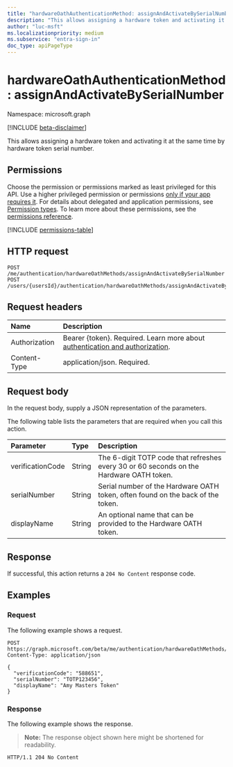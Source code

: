 ```yaml
---
title: "hardwareOathAuthenticationMethod: assignAndActivateBySerialNumber"
description: "This allows assigning a hardware token and activating it at the same time by hardware token serial number."
author: "luc-msft"
ms.localizationpriority: medium
ms.subservice: "entra-sign-in"
doc_type: apiPageType
---
```


# hardwareOathAuthenticationMethod: assignAndActivateBySerialNumber

Namespace: microsoft.graph

[!INCLUDE [beta-disclaimer](../../includes/beta-disclaimer.md)]

This allows assigning a hardware token and activating it at the same time by hardware token serial number.

## Permissions

Choose the permission or permissions marked as least privileged for this API. Use a higher privileged permission or permissions [only if your app requires it](/graph/permissions-overview#best-practices-for-using-microsoft-graph-permissions). For details about delegated and application permissions, see [Permission types](/graph/permissions-overview#permission-types). To learn more about these permissions, see the [permissions reference](/graph/permissions-reference).

<!-- {
  "blockType": "permissions",
  "name": "hardwareoathauthenticationmethod-assignandactivatebyserialnumber-permissions"
}
-->
[!INCLUDE [permissions-table](../includes/permissions/hardwareoathauthenticationmethod-assignandactivatebyserialnumber-permissions.md)]

## HTTP request

<!-- {
  "blockType": "ignored"
}
-->
``` http
POST /me/authentication/hardwareOathMethods/assignAndActivateBySerialNumber
POST /users/{usersId}/authentication/hardwareOathMethods/assignAndActivateBySerialNumber
```

## Request headers

|Name|Description|
|:---|:---|
|Authorization|Bearer {token}. Required. Learn more about [authentication and authorization](/graph/auth/auth-concepts).|
|Content-Type|application/json. Required.|

## Request body

In the request body, supply a JSON representation of the parameters.

The following table lists the parameters that are required when you call this action.

|Parameter|Type|Description|
|:---|:---|:---|
|verificationCode|String|The 6-digit TOTP code that refreshes every 30 or 60 seconds on the Hardware OATH token.|
|serialNumber|String|Serial number of the Hardware OATH token, often found on the back of the token.|
|displayName|String|An optional name that can be provided to the Hardware OATH token.|



## Response

If successful, this action returns a `204 No Content` response code.

## Examples

### Request

The following example shows a request.
<!-- {
  "blockType": "request",
  "name": "hardwareoathauthenticationmethodthis.assignandactivatebyserialnumber"
}
-->
``` http
POST https://graph.microsoft.com/beta/me/authentication/hardwareOathMethods/assignAndActivateBySerialNumber
Content-Type: application/json

{
  "verificationCode": "588651",
  "serialNumber": "TOTP123456",
  "displayName": "Amy Masters Token"
}
```


### Response

The following example shows the response.
>**Note:** The response object shown here might be shortened for readability.
<!-- {
  "blockType": "response",
  "truncated": true
}
-->
``` http
HTTP/1.1 204 No Content
```

